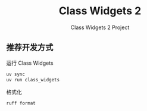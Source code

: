 <div align="center">
<h1>Class Widgets 2</h1>
<p>Class Widgets 2 Project</p>
</div>

## 推荐开发方式

运行 Class Widgets

```sh
uv sync
uv run class_widgets
```

格式化

```sh
ruff format
```
